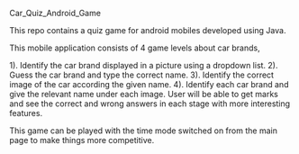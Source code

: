 Car_Quiz_Android_Game

This repo contains a quiz game for android mobiles developed using Java.

This mobile application consists of 4 game levels about car brands,

1). Identify the car brand displayed in a picture using a dropdown list.
2). Guess the car brand and type the correct name.
3). Identify the correct image of the car according the given name.
4). Identify each car brand and give the relevant name under each image. User will be able to get marks and see the correct and wrong answers in each stage with more interesting features. 

This game can be played with the time mode switched on from the main page to make things more competitive.
